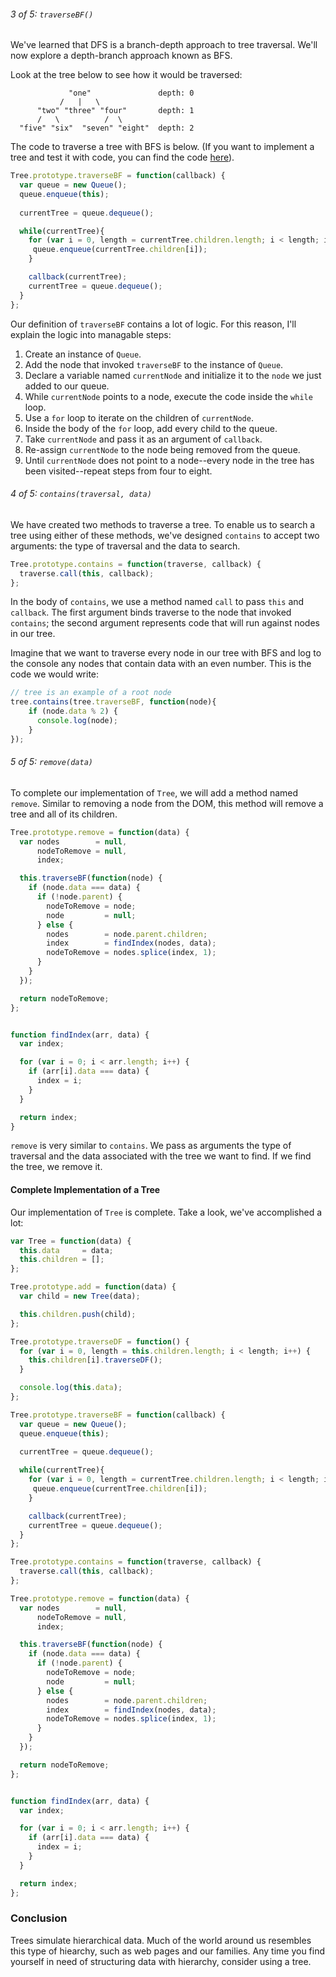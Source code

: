 ###### 3 of 5: `traverseBF()`
We've learned that DFS is a branch-depth approach to tree traversal. We'll now explore a depth-branch approach known as BFS. 

Look at the tree below to see how it would be traversed:

                 "one"               depth: 0
               /   |   \
          "two" "three" "four"       depth: 1
          /   \          /  \
      "five" "six"  "seven" "eight"  depth: 2

The code to traverse a tree with BFS is below. (If you want to implement a tree and test it with code, you can find the code [here](https://github.com/sf-wdi-14/notes/blob/master/lectures/week-10/_5_friday/dawn/tree_code.js)). 

```javascript
Tree.prototype.traverseBF = function(callback) {
  var queue = new Queue();
  queue.enqueue(this);
  
  currentTree = queue.dequeue();

  while(currentTree){
    for (var i = 0, length = currentTree.children.length; i < length; i++) {
     queue.enqueue(currentTree.children[i]);
    }

    callback(currentTree);
    currentTree = queue.dequeue();
  }
};
```

Our definition of `traverseBF` contains a lot of logic. For this reason, I'll explain the logic into managable steps: 

1. Create an instance of `Queue`.
2. Add the node that invoked `traverseBF` to the instance of `Queue`. 
3. Declare a variable named `currentNode` and initialize it to the `node` we just added to our queue. 
4. While `currentNode` points to a node, execute the code inside the `while` loop. 
5. Use a `for` loop to iterate on the children of `currentNode`.
6. Inside the body of the `for` loop, add every child to the queue. 
7. Take `currentNode` and pass it as an argument of `callback`. 
8. Re-assign `currentNode` to the node being removed from the queue. 
9. Until `currentNode` does not point to a node--every node in the tree has been visited--repeat steps from four to eight.

###### 4 of 5: `contains(traversal, data)`
We have created two methods to traverse a tree. To enable us to search a tree using either of these methods, we've designed `contains` to accept two arguments: the type of traversal and the data to search. 

```javascript
Tree.prototype.contains = function(traverse, callback) {
  traverse.call(this, callback);
};
```

In the body of `contains`, we use a method named `call` to pass `this` and `callback`. The first argument binds traverse to the node that invoked `contains`; the second argument represents code that will run against nodes in our tree. 

Imagine that we want to traverse every node in our tree with BFS and log to the console any nodes that contain data with an even number. This is the code we would write:

```javascript
// tree is an example of a root node
tree.contains(tree.traverseBF, function(node){
    if (node.data % 2) {
      console.log(node);
    }
});
```

###### 5 of 5: `remove(data)`
To complete our implementation of `Tree`, we will add a method named `remove`. Similar to removing a node from the DOM, this method will remove a tree and all of its children.

```javascript
Tree.prototype.remove = function(data) {
  var nodes        = null,
      nodeToRemove = null,
      index;

  this.traverseBF(function(node) {
    if (node.data === data) {
      if (!node.parent) {
        nodeToRemove = node;
        node         = null;
      } else {
        nodes        = node.parent.children;
        index        = findIndex(nodes, data);
        nodeToRemove = nodes.splice(index, 1);
      }
    }
  });

  return nodeToRemove;
};


function findIndex(arr, data) {
  var index;

  for (var i = 0; i < arr.length; i++) {
    if (arr[i].data === data) {
      index = i; 
    }
  }

  return index;
}
```

`remove` is very similar to `contains`. We pass as arguments the type of traversal and the data associated with the tree we want to find. If we find the tree, we remove it. 

#### Complete Implementation of a Tree
Our implementation of `Tree` is complete. Take a look, we've accomplished a lot: 

```javascript
var Tree = function(data) {
  this.data     = data;
  this.children = [];
};

Tree.prototype.add = function(data) {
  var child = new Tree(data);

  this.children.push(child);
};

Tree.prototype.traverseDF = function() {
  for (var i = 0, length = this.children.length; i < length; i++) {
    this.children[i].traverseDF();
  }

  console.log(this.data);
};

Tree.prototype.traverseBF = function(callback) {
  var queue = new Queue();
  queue.enqueue(this);
  
  currentTree = queue.dequeue();

  while(currentTree){
    for (var i = 0, length = currentTree.children.length; i < length; i++) {
     queue.enqueue(currentTree.children[i]);
    }

    callback(currentTree);
    currentTree = queue.dequeue();
  }
};

Tree.prototype.contains = function(traverse, callback) {
  traverse.call(this, callback);
};

Tree.prototype.remove = function(data) {
  var nodes        = null,
      nodeToRemove = null,
      index;

  this.traverseBF(function(node) {
    if (node.data === data) {
      if (!node.parent) {
        nodeToRemove = node;
        node         = null;
      } else {
        nodes        = node.parent.children;
        index        = findIndex(nodes, data);
        nodeToRemove = nodes.splice(index, 1);
      }
    }
  });

  return nodeToRemove;
};


function findIndex(arr, data) {
  var index;

  for (var i = 0; i < arr.length; i++) {
    if (arr[i].data === data) {
      index = i; 
    }
  }

  return index;
}; 
```

### Conclusion 
Trees simulate hierarchical data. Much of the world around us resembles this type of hiearchy, such as web pages and our families. Any time you find yourself in need of structuring data with hierarchy, consider using a tree. 
